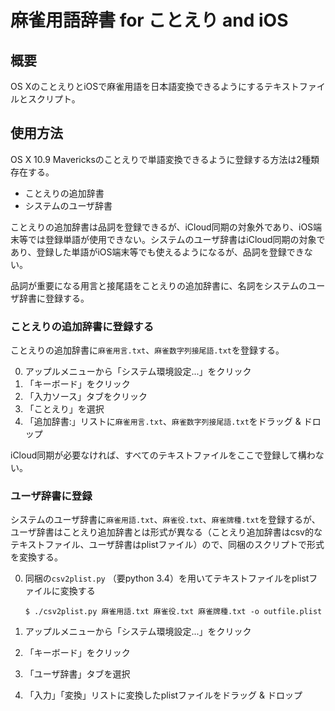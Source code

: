 # 麻雀用語辞書 for ことえり and iOS

## 概要

OS XのことえりとiOSで麻雀用語を日本語変換できるようにするテキストファイルとスクリプト。

## 使用方法

OS X 10.9 Mavericksのことえりで単語変換できるように登録する方法は2種類存在する。

- ことえりの追加辞書
- システムのユーザ辞書

ことえりの追加辞書は品詞を登録できるが、iCloud同期の対象外であり、iOS端末等では登録単語が使用できない。システムのユーザ辞書はiCloud同期の対象であり、登録した単語がiOS端末等でも使えるようになるが、品詞を登録できない。

品詞が重要になる用言と接尾語をことえりの追加辞書に、名詞をシステムのユーザ辞書に登録する。

### ことえりの追加辞書に登録する

ことえりの追加辞書に`麻雀用言.txt`、`麻雀数字列接尾語.txt`を登録する。

0. アップルメニューから「システム環境設定...」をクリック
0. 「キーボード」をクリック
0. 「入力ソース」タブをクリック
0. 「ことえり」を選択
0. 「追加辞書:」リストに`麻雀用言.txt`、`麻雀数字列接尾語.txt`をドラッグ & ドロップ

iCloud同期が必要なければ、すべてのテキストファイルをここで登録して構わない。


### ユーザ辞書に登録

システムのユーザ辞書に`麻雀用語.txt`、`麻雀役.txt`、`麻雀牌種.txt`を登録するが、ユーザ辞書はことえり追加辞書とは形式が異なる（ことえり追加辞書はcsv的なテキストファイル、ユーザ辞書はplistファイル）ので、同梱のスクリプトで形式を変換する。

0. 同梱の`csv2plist.py` （要python 3.4）を用いてテキストファイルをplistファイルに変換する

   ```
   $ ./csv2plist.py 麻雀用語.txt 麻雀役.txt 麻雀牌種.txt -o outfile.plist
   ```

0. アップルメニューから「システム環境設定...」をクリック
0. 「キーボード」をクリック
0. 「ユーザ辞書」タブを選択
0. 「入力」「変換」リストに変換したplistファイルをドラッグ & ドロップ
